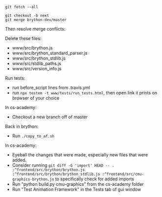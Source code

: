```
git fetch --all

git checkout -b next
git merge brython-dev/master
```

Then resolve merge conflicts:


Delete these files:

* www/src/brython.js
* www/src/brython_standard_parser.js
* www/src/brython_stdlib.js
* www/src/stdlib_paths.js
* www/src/version_info.js


Run tests:

* run before_script lines from .travis.yml
* run `npx testem -t www/tests/run_tests.html`, then open link it prints on browser of your choice


In cs-academy:

* Checkout a new branch off of master

Back in brython:

* Run `./copy_to_af.sh`

In cs-academy:

* Eyeball the changes that were made, especially new files that were added.
* Consider running `git diff -G 'import' HEAD -- . :^frontend/src/brython/brython.js :^frontend/src/brython/brython_stdlib.js :^frontend/src/cmu-graphics-brython.js` to specifically check for added imports
* Run "python build.py cmu-graphics" from the cs-academy folder
* Run "Test Animation Framework" in the Tests tab of gui window
